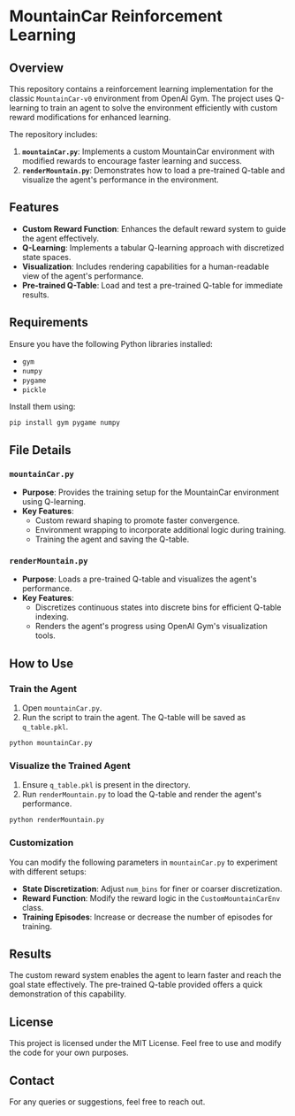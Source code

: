 
# MountainCar Reinforcement Learning

## Overview

This repository contains a reinforcement learning implementation for the classic `MountainCar-v0` environment from OpenAI Gym. The project uses Q-learning to train an agent to solve the environment efficiently with custom reward modifications for enhanced learning.

The repository includes:
1. **`mountainCar.py`**: Implements a custom MountainCar environment with modified rewards to encourage faster learning and success.
2. **`renderMountain.py`**: Demonstrates how to load a pre-trained Q-table and visualize the agent's performance in the environment.

## Features
- **Custom Reward Function**: Enhances the default reward system to guide the agent effectively.
- **Q-Learning**: Implements a tabular Q-learning approach with discretized state spaces.
- **Visualization**: Includes rendering capabilities for a human-readable view of the agent's performance.
- **Pre-trained Q-Table**: Load and test a pre-trained Q-table for immediate results.

## Requirements
Ensure you have the following Python libraries installed:
- `gym`
- `numpy`
- `pygame`
- `pickle`

Install them using:
```bash
pip install gym pygame numpy
```

## File Details

### `mountainCar.py`
- **Purpose**: Provides the training setup for the MountainCar environment using Q-learning.
- **Key Features**:
  - Custom reward shaping to promote faster convergence.
  - Environment wrapping to incorporate additional logic during training.
  - Training the agent and saving the Q-table.

### `renderMountain.py`
- **Purpose**: Loads a pre-trained Q-table and visualizes the agent's performance.
- **Key Features**:
  - Discretizes continuous states into discrete bins for efficient Q-table indexing.
  - Renders the agent's progress using OpenAI Gym's visualization tools.

## How to Use

### Train the Agent
1. Open `mountainCar.py`.
2. Run the script to train the agent. The Q-table will be saved as `q_table.pkl`.

```bash
python mountainCar.py
```

### Visualize the Trained Agent
1. Ensure `q_table.pkl` is present in the directory.
2. Run `renderMountain.py` to load the Q-table and render the agent's performance.

```bash
python renderMountain.py
```

### Customization
You can modify the following parameters in `mountainCar.py` to experiment with different setups:
- **State Discretization**: Adjust `num_bins` for finer or coarser discretization.
- **Reward Function**: Modify the reward logic in the `CustomMountainCarEnv` class.
- **Training Episodes**: Increase or decrease the number of episodes for training.

## Results
The custom reward system enables the agent to learn faster and reach the goal state effectively. The pre-trained Q-table provided offers a quick demonstration of this capability.

## License
This project is licensed under the MIT License. Feel free to use and modify the code for your own purposes.

## Contact
For any queries or suggestions, feel free to reach out.

